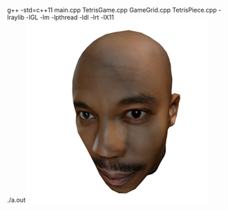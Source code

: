 g++ -std=c++11 main.cpp TetrisGame.cpp GameGrid.cpp TetrisPiece.cpp -lraylib -lGL -lm -lpthread -ldl -lrt -lX11  
./a.out
![DOAKES](image.png)